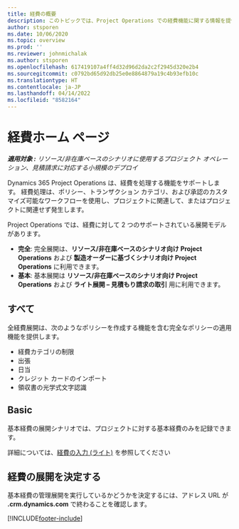 ```yaml
---
title: 経費の概要
description: このトピックでは、Project Operations での経費機能に関する情報を提供します。
author: stsporen
ms.date: 10/06/2020
ms.topic: overview
ms.prod: ''
ms.reviewer: johnmichalak
ms.author: stsporen
ms.openlocfilehash: 617419107a4ff4d32d96d2da2c2f2945d320e2b4
ms.sourcegitcommit: c0792bd65d92db25e0e8864879a19c4b93efb10c
ms.translationtype: HT
ms.contentlocale: ja-JP
ms.lasthandoff: 04/14/2022
ms.locfileid: "8582164"
---
```

# <a name="expense-home-page"></a>経費ホーム ページ

_**適用対象 :** リソース/非在庫ベースのシナリオに使用するプロジェクト オペレーション、見積請求に対応する小規模のデプロイ_


Dynamics 365 Project Operations は、経費を処理する機能をサポートします。 経費処理は、ポリシー、トランザクション カテゴリ、および承認のカスタマイズ可能なワークフローを使用し、プロジェクトに関連して、またはプロジェクトに関連せず発生します。

Project Operations では、経費に対して 2 つのサポートされている展開モデルがあります。 

- **完全**: 完全展開は、**リソース/非在庫ベースのシナリオ向け Project Operations** および **製造オーダーに基づくシナリオ向け Project Operations** に利用できます。
- **基本**: 基本展開は **リソース/非在庫ベースのシナリオ向け Project Operations** および **ライト展開 – 見積もり請求の取引** 用に利用できます。

## <a name="full"></a>すべて 
全経費展開は、次のようなポリシーを作成する機能を含む完全なポリシーの適用機能を提供します。

  - 経費カテゴリの制限
  - 出張
  - 日当
  - クレジット カードのインポート
  - 領収書の光学式文字認識

## <a name="basic"></a>Basic 
基本経費の展開シナリオでは、プロジェクトに対する基本経費のみを記録できます。 

詳細については、[経費の入力 (ライト)](basic-expense.md) を参照してください

## <a name="determine-your-expense-deployment"></a>経費の展開を決定する
基本経費の管理展開を実行しているかどうかを決定するには、アドレス URL が **.crm.dynamics.com** で終わることを確認します。 


[!INCLUDE[footer-include](../includes/footer-banner.md)]